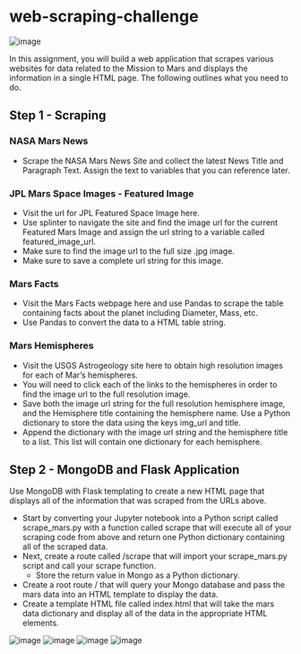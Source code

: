 # web-scraping-challenge

![image](https://user-images.githubusercontent.com/75814058/111058911-92c6a080-8446-11eb-8ba5-0a4348d32667.png)


In this assignment, you will build a web application that scrapes various websites for data related to the Mission to Mars and displays the information in a single HTML page. The following outlines what you need to do.

## Step 1 - Scraping

### NASA Mars News
* Scrape the NASA Mars News Site and collect the latest News Title and Paragraph Text. Assign the text to variables that you can reference later.

### JPL Mars Space Images - Featured Image
* Visit the url for JPL Featured Space Image here.
* Use splinter to navigate the site and find the image url for the current Featured Mars Image and assign the url string to a variable called featured_image_url.
* Make sure to find the image url to the full size .jpg image.
* Make sure to save a complete url string for this image.

### Mars Facts
* Visit the Mars Facts webpage here and use Pandas to scrape the table containing facts about the planet including Diameter, Mass, etc.
* Use Pandas to convert the data to a HTML table string.

### Mars Hemispheres
* Visit the USGS Astrogeology site here to obtain high resolution images for each of Mar’s hemispheres.
* You will need to click each of the links to the hemispheres in order to find the image url to the full resolution image.
* Save both the image url string for the full resolution hemisphere image, and the Hemisphere title containing the hemisphere name. Use a Python dictionary to store the data using the keys img_url and title.
* Append the dictionary with the image url string and the hemisphere title to a list. This list will contain one dictionary for each hemisphere.

## Step 2 - MongoDB and Flask Application
Use MongoDB with Flask templating to create a new HTML page that displays all of the information that was scraped from the URLs above.

* Start by converting your Jupyter notebook into a Python script called scrape_mars.py with a function called scrape that will execute all of your scraping code from above and return one Python dictionary containing all of the scraped data.
* Next, create a route called /scrape that will import your scrape_mars.py script and call your scrape function.
  *  Store the return value in Mongo as a Python dictionary.
*  Create a root route / that will query your Mongo database and pass the mars data into an HTML template to display the data.
*  Create a template HTML file called index.html that will take the mars data dictionary and display all of the data in the appropriate HTML elements. 

![image](https://user-images.githubusercontent.com/75814058/113526623-9cd44e80-956f-11eb-90b6-1260ce3d29be.png)
![image](https://user-images.githubusercontent.com/75814058/113526642-ac539780-956f-11eb-830e-793941d22db0.png)
![image](https://user-images.githubusercontent.com/75814058/113526661-c42b1b80-956f-11eb-9995-209173c4e39b.png)
![image](https://user-images.githubusercontent.com/75814058/113526666-cdb48380-956f-11eb-9f90-74a9797c279c.png)



